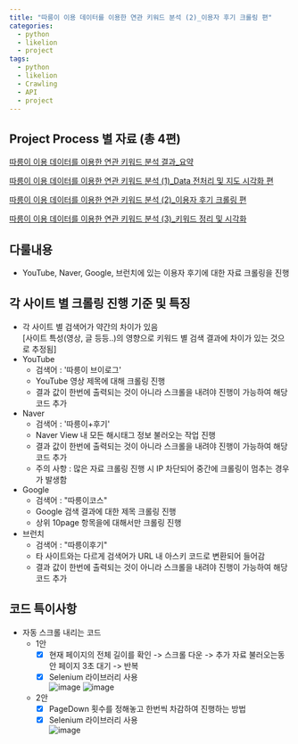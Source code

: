 ```yaml
---
title: "따릉이 이용 데이터를 이용한 연관 키워드 분석 (2)_이용자 후기 크롤링 편"
categories:
  - python
  - likelion
  - project
tags:
  - python
  - likelion
  - Crawling
  - API
  - project
---
```


## Project Process 별 자료 (총 4편)

<a href="https://junuhwang.github.io/python/likelion/project/따릉이 이용 데이터를 이용한 연관 키워드 분석 결과_요약"> 따릉이 이용 데이터를 이용한 연관 키워드 분석 결과_요약 </a>  

<a href="https://junuhwang.github.io/python/likelion/project/따릉이-이용-데이터를-이용한-연관-키워드-분석-(데이터-전처리-및-자도-시각화)"> 따릉이 이용 데이터를 이용한 연관 키워드 분석 (1)_Data 전처리 및 지도 시각화 편 </a>  

<a href="https://junuhwang.github.io/python/likelion/project/따릉이-이용-데이터를-이용한-연관-키워드-분석-(2)_이용자-후기-크롤링-편"> 따릉이 이용 데이터를 이용한 연관 키워드 분석 (2)_이용자 후기 크롤링 편 </a>  

<a href="https://junuhwang.github.io/python/likelion/project/따릉이-이용-데이터를-이용한-연관-키워드-분석_3-키워드-정리-및-시각화"> 따릉이 이용 데이터를 이용한 연관 키워드 분석 (3)_키워드 정리 및 시각화 </a>  

## 다룰내용
- YouTube, Naver, Google, 브런치에 있는 이용자 후기에 대한 자료 크롤링을 진행

## 각 사이트 별 크롤링 진행 기준 및 특징
- 각 사이트 별 검색어가 약간의 차이가 있음  
  [사이트 특성(영상, 글 등등..)의 영향으로 키워드 별 검색 결과에 차이가 있는 것으로 추정됨]
- YouTube
  * 검색어 : '따릉이 브이로그' 
  * YouTube 영상 제목에 대해 크롤링 진행
  * 결과 값이 한번에 출력되는 것이 아니라 스크롤을 내려야 진행이 가능하여 해당 코드 추가
- Naver
  * 검색어 : '따릉이+후기'
  * Naver View 내 모든 해시태그 정보 불러오는 작업 진행
  * 결과 값이 한번에 출력되는 것이 아니라 스크롤을 내려야 진행이 가능하여 해당 코드 추가
  * 주의 사항 : 많은 자료 크롤링 진행 시 IP 차단되어 중간에 크롤링이 멈추는 경우가 발생함
- Google
  * 검색어 : "따릉이코스"
  * Google 검색 결과에 대한 제목 크롤링 진행
  * 상위 10page 항목을에 대해서만 크롤링 진행
- 브런치
  * 검색어 : "따릉이후기"
  * 타 사이트와는 다르게 검색어가 URL 내 아스키 코드로 변환되어 들어감
  * 결과 값이 한번에 출력되는 것이 아니라 스크롤을 내려야 진행이 가능하여 해당 코드 추가

## 코드 특이사항
- 자동 스크롤 내리는 코드
  * 1안  
    -[x] 현재 페이지의 전체 길이를 확인 -> 스크롤 다운 -> 추가 자료 불러오는동안 페이지 3초 대기 -> 반복    
    -[x] Selenium 라이브러리 사용  
![image](https://user-images.githubusercontent.com/88296152/133868161-cfc7421d-5e3f-42fe-a62d-c1fd0700cdd8.png)
![image](https://user-images.githubusercontent.com/88296152/133868025-a38d9d26-34e6-4a9a-9bf6-672c9c7ab4b1.png)  

  * 2안  
    -[x] PageDown 횟수를 정해놓고 한번씩 차감하여 진행하는 방법  
    -[x] Selenium 라이브러리 사용  
![image](https://user-images.githubusercontent.com/88296152/133868507-d821ed0b-edf7-465a-942f-e7625e702eec.png)
